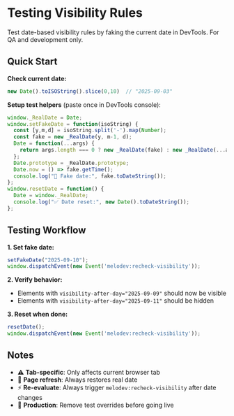 # Testing Visibility Rules

Test date-based visibility rules by faking the current date in DevTools. For QA and development only.

## Quick Start

**Check current date:**
```js
new Date().toISOString().slice(0,10)  // "2025-09-03"
```

**Setup test helpers** (paste once in DevTools console):
```js
window._RealDate = Date;
window.setFakeDate = function(isoString) {
  const [y,m,d] = isoString.split('-').map(Number);
  const fake = new _RealDate(y, m-1, d);
  Date = function(...args) {
    return args.length === 0 ? new _RealDate(fake) : new _RealDate(...args);
  };
  Date.prototype = _RealDate.prototype;
  Date.now = () => fake.getTime();
  console.log("📅 Fake date:", fake.toDateString());
};
window.resetDate = function() {
  Date = window._RealDate;
  console.log("✅ Date reset:", new Date().toDateString());
};
```

## Testing Workflow

**1. Set fake date:**
```js
setFakeDate("2025-09-10");
window.dispatchEvent(new Event('melodev:recheck-visibility'));
```

**2. Verify behavior:**
- Elements with `visibility-after-day="2025-09-09"` should now be visible
- Elements with `visibility-after-day="2025-09-11"` should be hidden

**3. Reset when done:**
```js
resetDate();
window.dispatchEvent(new Event('melodev:recheck-visibility'));
```

## Notes

- ⚠️ **Tab-specific**: Only affects current browser tab
- 🔄 **Page refresh**: Always restores real date
- ⚡ **Re-evaluate**: Always trigger `melodev:recheck-visibility` after date changes
- 🚫 **Production**: Remove test overrides before going live

